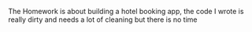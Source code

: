 The Homework is about building a hotel booking app, the code I wrote is really dirty and needs a lot of cleaning but there is no time
